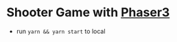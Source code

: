 # Shooter Game with [Phaser3](https://photonstorm.github.io/phaser3-docs/index.html)

- run `yarn && yarn start` to local
